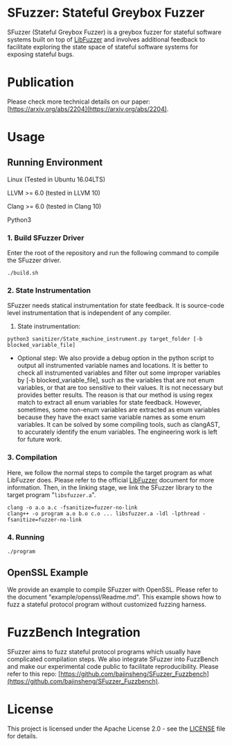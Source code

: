 # SFuzzer: Stateful Greybox Fuzzer
SFuzzer (Stateful Greybox Fuzzer) is a greybox fuzzer for stateful software systems built on top of [LibFuzzer](https://llvm.org/docs/LibFuzzer.html) and involves additional feedback to facilitate exploring the state space of stateful software systems for exposing stateful bugs.

# Publication

Please check more technical details on our paper: [https://arxiv.org/abs/2204](https://arxiv.org/abs/2204).


# Usage
## Running Environment
Linux (Tested in Ubuntu 16.04LTS)

LLVM >= 6.0 (tested in LLVM 10)

Clang >= 6.0 (tested in Clang 10)

Python3

### 1. Build SFuzzer Driver
Enter the root of the repository and run the following command to compile the SFuzzer driver.
```
./build.sh
```


### 2. State Instrumentation
SFuzzer needs statical instrumentation for state feedback. It is source-code level instrumentation that is independent of any compiler.

1) State instrumentation:
```
python3 sanitizer/State_machine_instrument.py target_folder [-b blocked_variable_file]
```
* Optional step:
We also provide a debug option in the python script to output all instrumented variable names and locations.
It is better to check all instrumented variables and filter out some improper variables by [-b blocked_variable_file], such as the variables that are not enum variables, or that are too sensitive to their values.
It is not necessary but provides better results.
The reason is that our method is using regex match to extract all enum variables for state feedback. However, sometimes, some non-enum variables are extracted as enum variables because they have the exact same variable names as some enum variables. It can be solved by some compiling tools, such as clangAST, to accurately identify the enum variables. The engineering work is left for future work.


### 3. Compilation
Here, we follow the normal steps to compile the target program as what LibFuzzer does.
Please refer to the official [LibFuzzer](https://llvm.org/docs/LibFuzzer.html) document for more information. Then, in the linking stage, we link the SFuzzer library to the target program "```libsfuzzer.a```".
```
clang -o a.o a.c -fsanitize=fuzzer-no-link
clang++ -o program a.o b.o c.o ... libsfuzzer.a -ldl -lpthread -fsanitize=fuzzer-no-link
```

### 4. Running
```
./program
```

## OpenSSL Example
We provide an example to compile SFuzzer with OpenSSL. Please refer to the document "example/openssl/Readme.md". This example shows how to fuzz a stateful protocol program without customized fuzzing harness.

# FuzzBench Integration
SFuzzer aims to fuzz stateful protocol programs which usually have complicated compilation steps. We also integrate SFuzzer into FuzzBench and make our experimental code public to facilitate reproducibility. Please refer to this repo: [https://github.com/bajinsheng/SFuzzer_Fuzzbench](https://github.com/bajinsheng/SFuzzer_Fuzzbench).

# License
This project is licensed under the Apache License 2.0 - see the [LICENSE](./LICENSE) file for details. 
